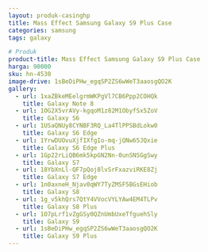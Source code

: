```yaml
---
layout: produk-casinghp
title: Mass Effect Samsung Galaxy S9 Plus Case
categories: samsung
tags: galaxy

# Produk
product-title: Mass Effect Samsung Galaxy S9 Plus Case
harga: 90000
sku: hn-4530
image-drive: 1sBeDiPHw_egqSP2ZS6wWeT3aaosgQO2K
gallery:
  - url: 1xaZBkeMEelgrmWKPgVl7CB6Ppp2COHQk
    title: Galaxy Note 8
  - url: 1OG2X5vrAVy-kgqoM1z82M1ObyfSx5ZoV
    title: Galaxy S6
  - url: 1USaQNUy8CYNBF3RQ_La4TlPPSBdLokw0
    title: Galaxy S6 Edge
  - url: 1YrwDUOvuXjfIXfgIo-mq-jQNw65JQxie
    title: Galaxy S6 Edge Plus
  - url: 1Gp22rLiQB6mk5kpGN2Nn-0unSNSGgSwy
    title: Galaxy S7
  - url: 18YbXnLl-QF7pQoj8lvSrFxazviRKE8Zj
    title: Galaxy S7 Edge
  - url: 1n0axneH_Njav0qWY7TyZMSF5BGsEHiob
    title: Galaxy S8
  - url: 1g_v5khQrs7QtY4VVocVYLYAw4EM4TLPv
    title: Galaxy S8 Plus
  - url: 1O7pLrf1vZgGSy0QZnUmbUxeTfguehSly
    title: Galaxy S9
  - url: 1sBeDiPHw_egqSP2ZS6wWeT3aaosgQO2K
    title: Galaxy S9 Plus
---
```

